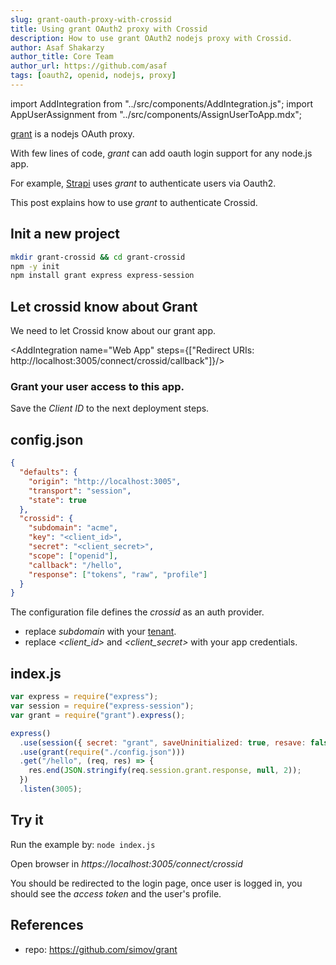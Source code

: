 ```yaml
---
slug: grant-oauth-proxy-with-crossid
title: Using grant OAuth2 proxy with Crossid
description: How to use grant OAuth2 nodejs proxy with Crossid.
author: Asaf Shakarzy
author_title: Core Team
author_url: https://github.com/asaf
tags: [oauth2, openid, nodejs, proxy]
---
```


import AddIntegration from "../src/components/AddIntegration.js";
import AppUserAssignment from "../src/components/AssignUserToApp.mdx";

[grant](https://github.com/simov/grant) is a nodejs OAuth proxy.

With few lines of code, _grant_ can add oauth login support for any node.js app.

For example, [Strapi](https://strapi.io/) uses _grant_ to authenticate users via Oauth2.

This post explains how to use _grant_ to authenticate Crossid.

## Init a new project

```bash
mkdir grant-crossid && cd grant-crossid
npm -y init
npm install grant express express-session
```

## Let crossid know about Grant

We need to let Crossid know about our grant app.

<AddIntegration name="Web App" steps={["Redirect URIs: http://localhost:3005/connect/crossid/callback"]}/>

### Grant your user access to this app.

<AppUserAssignment/>

Save the _Client ID_ to the next deployment steps.

## config.json

```json {8-10}
{
  "defaults": {
    "origin": "http://localhost:3005",
    "transport": "session",
    "state": true
  },
  "crossid": {
    "subdomain": "acme",
    "key": "<client_id>",
    "secret": "<client_secret>",
    "scope": ["openid"],
    "callback": "/hello",
    "response": ["tokens", "raw", "profile"]
  }
}
```

The configuration file defines the _crossid_ as an auth provider.

- replace _subdomain_ with your [tenant](/docs/concepts/tenant).
- replace _<client_id>_ and _<client_secret>_ with your app credentials.

## index.js

```js
var express = require("express");
var session = require("express-session");
var grant = require("grant").express();

express()
  .use(session({ secret: "grant", saveUninitialized: true, resave: false }))
  .use(grant(require("./config.json")))
  .get("/hello", (req, res) => {
    res.end(JSON.stringify(req.session.grant.response, null, 2));
  })
  .listen(3005);
```

## Try it

Run the example by: `node index.js`

Open browser in _https://localhost:3005/connect/crossid_

You should be redirected to the login page, once user is logged in, you should see the _access token_ and the user's profile.

## References

- repo: https://github.com/simov/grant

